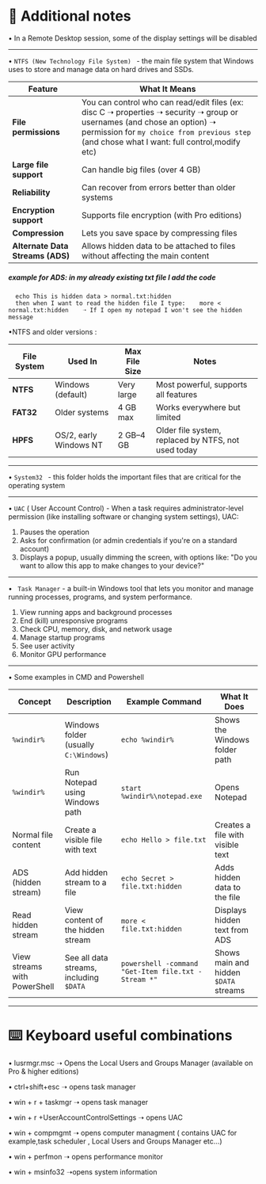 
# 🧠 **Additional notes**
•  In a Remote Desktop session, some of the display settings will be disabled

---

• `NTFS (New Technology File System) ` - the main file system that Windows uses to store and manage data on hard drives and SSDs.

| Feature               | What It Means                                     |
|-----------------------|---------------------------------------------------|
| **File permissions**  | You can control who can read/edit files (ex:  disc C  ➝ properties ➝ security ➝ group or usernames (and chose an option) ➝ permission for `my choice from previous step` (and chose what I want: full control,modify etc) |
| **Large file support**| Can handle big files (over 4 GB)                  |
| **Reliability**       | Can recover from errors better than older systems |
| **Encryption support**| Supports file encryption (with Pro editions)      |
| **Compression**       | Lets you save space by compressing files          |
| **Alternate Data Streams (ADS)** | Allows hidden data to be attached to files without affecting the main content|

#####  example for ADS: in my already existing txt file I add the code 
      echo This is hidden data > normal.txt:hidden   
      then when I want to read the hidden file I type:    more < normal.txt:hidden    ➝ If I open my notepad I won't see the hidden message
  
•NTFS and older versions :

| File System | Used In           | Max File Size | Notes                                            |
|-------------|-------------------|---------------|--------------------------------------------------|
| **NTFS**    | Windows (default) | Very large    | Most powerful, supports all features             |
| **FAT32**   | Older systems     | 4 GB max      | Works everywhere but limited                     |
| **HPFS**    | OS/2, early Windows NT | 2 GB–4 GB     | Older file system, replaced by NTFS, not used today      |

---

• `System32 ` - this folder holds the important files that are critical for the operating system

---

• `UAC` (  User Account Control) - When a task requires administrator-level permission (like installing software or changing system settings), UAC:
1. Pauses the operation
2. Asks for confirmation (or admin credentials if you're on a standard account)
3.  Displays a popup, usually dimming the screen, with options like: "Do you want to allow this app to make changes to your device?"

---

• ` Task Manager` -  a built-in Windows tool that lets you monitor and manage running processes, programs, and system performance.
1. View running apps and background processes
2. End (kill) unresponsive programs
3. Check CPU, memory, disk, and network usage
4. Manage startup programs
5. See user activity
6. Monitor GPU performance


---



• Some examples in CMD and Powershell

| Concept                          | Description                                       | Example Command                                        | What It Does                                     |
|----------------------------------|---------------------------------------------------|--------------------------------------------------------|--------------------------------------------------|
| `%windir%`                       | Windows folder (usually `C:\Windows`)             | `echo %windir%`                                        | Shows the Windows folder path                    |
| `%windir%`                       | Run Notepad using Windows path                    | `start %windir%\notepad.exe`                           | Opens Notepad                                    |
| Normal file content              | Create a visible file with text                   | `echo Hello > file.txt`                                | Creates a file with visible text                 |
| ADS (hidden stream)              | Add hidden stream to a file                       | `echo Secret > file.txt:hidden`                        | Adds hidden data to the file                     |
| Read hidden stream               | View content of the hidden stream                 | `more < file.txt:hidden`                               | Displays hidden text from ADS                    |
| View streams with PowerShell     | See all data streams, including `$DATA`           | `powershell -command "Get-Item file.txt -Stream *"`    | Shows main and hidden `$DATA` streams            |

---

# ⌨️ **Keyboard useful combinations**

• lusrmgr.msc      ➝ Opens the Local Users and Groups Manager (available on Pro & higher editions)

• ctrl+shift+esc      ➝ opens task manager

• win + r + taskmgr           ➝ opens task manager

• win + r +UserAccountControlSettings       ➝ opens UAC

• win + compmgmt      ➝ opens computer managment ( contains UAC for example,task scheduler , Local Users and Groups Manager etc...)

• win + perfmon      ➝ opens performance monitor

• win + msinfo32      ➝opens system information
